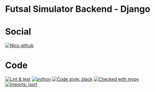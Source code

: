 # Futsal Simulator Backend - Django

# Social
[![Nico github](https://img.shields.io/badge/GitHub-Nicolas264859-181717.svg?style=flat&logo=github)](https://github.com/Nicolas264859)


# Code
[![Lint & test](https://github.com/Nicolas264859/Futsal-Sim-BE/actions/workflows/django.yml/badge.svg)](https://github.com/Nicolas264859/Futsal-Sim-BE/actions/workflows/django.yml)
[![python](https://img.shields.io/badge/Python-3.10-3776AB.svg?style=flat&logo=python&logoColor=white)](https://www.python.org)
[![Code style: black](https://img.shields.io/badge/code%20style-black-000000.svg)](https://github.com/psf/black)
[![Checked with mypy](http://www.mypy-lang.org/static/mypy_badge.svg)](http://mypy-lang.org/)
[![Imports: isort](https://img.shields.io/badge/%20imports-isort-%231674b1?style=flat&labelColor=ef8336)](https://pycqa.github.io/isort/)